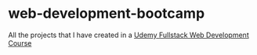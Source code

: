 # web-development-bootcamp
All the projects that I have created in a [Udemy Fullstack Web Development Course](https://www.udemy.com/share/101qYw3@rVDSWDo3-UGDoum_nCZPdj5Nkvz2Gv3i7ZOUOgnL0e40ELty_A_ZRrY-fxeM2c7QNA==/)

